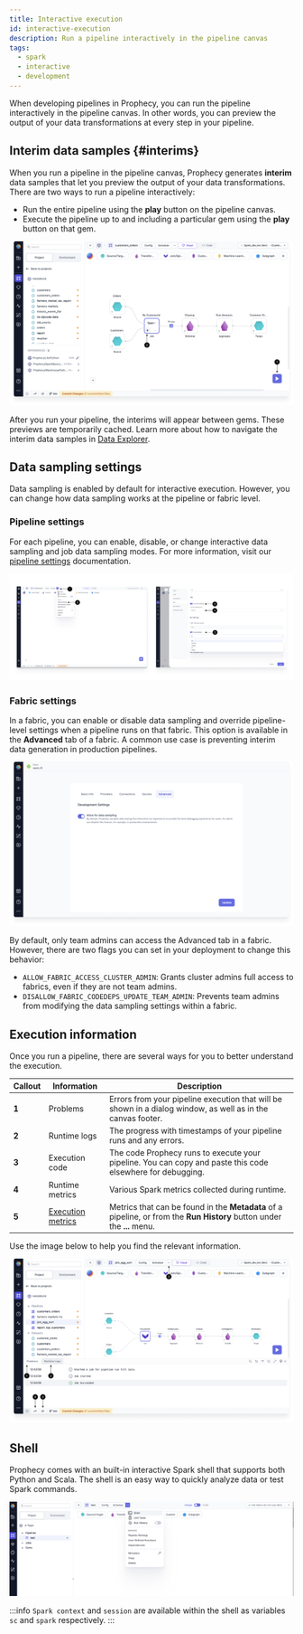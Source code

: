 ```yaml
---
title: Interactive execution
id: interactive-execution
description: Run a pipeline interactively in the pipeline canvas
tags:
  - spark
  - interactive
  - development
---
```


When developing pipelines in Prophecy, you can run the pipeline interactively in the pipeline canvas. In other words, you can preview the output of your data transformations at every step in your pipeline.

## Interim data samples {#interims}

When you run a pipeline in the pipeline canvas, Prophecy generates **interim** data samples that let you preview the output of your data transformations. There are two ways to run a pipeline interactively:

- Run the entire pipeline using the **play** button on the pipeline canvas.
- Execute the pipeline up to and including a particular gem using the **play** button on that gem.

![Interactive run options](img/interactive-execution-play-options.png)

After you run your pipeline, the interims will appear between gems. These previews are temporarily cached. Learn more about how to navigate the interim data samples in [Data Explorer](docs/Spark/data-explorer/data-explorer.md).

## Data sampling settings

Data sampling is enabled by default for interactive execution. However, you can change how data sampling works at the pipeline or fabric level.

### Pipeline settings

For each pipeline, you can enable, disable, or change interactive data sampling and job data sampling modes. For more information, visit our [pipeline settings](docs/Spark/pipelines/pipeline-settings.md) documentation.

![Data and Job Sampling](img/interactive-execution-job-data-sampling.png)

### Fabric settings

In a fabric, you can enable or disable data sampling and override pipeline-level settings when a pipeline runs on that fabric. This option is available in the **Advanced** tab of a fabric. A common use case is preventing interim data generation in production pipelines.

![Create a new model test](./img/limit-data-preview-interims.png)

By default, only team admins can access the Advanced tab in a fabric. However, there are two flags you can set in your deployment to change this behavior:

- `ALLOW_FABRIC_ACCESS_CLUSTER_ADMIN`: Grants cluster admins full access to fabrics, even if they are not team admins.
- `DISALLOW_FABRIC_CODEDEPS_UPDATE_TEAM_ADMIN`: Prevents team admins from modifying the data sampling settings within a fabric.

## Execution information

Once you run a pipeline, there are several ways for you to better understand the execution.

| Callout | Information                                                    | Description                                                                                                             |
| ------- | -------------------------------------------------------------- | ----------------------------------------------------------------------------------------------------------------------- |
| **1**   | Problems                                                       | Errors from your pipeline execution that will be shown in a dialog window, as well as in the canvas footer.             |
| **2**   | Runtime logs                                                   | The progress with timestamps of your pipeline runs and any errors.                                                      |
| **3**   | Execution code                                                 | The code Prophecy runs to execute your pipeline. You can copy and paste this code elsewhere for debugging.              |
| **4**   | Runtime metrics                                                | Various Spark metrics collected during runtime.                                                                         |
| **5**   | [Execution metrics](docs/Spark/execution/execution-metrics.md) | Metrics that can be found in the **Metadata** of a pipeline, or from the **Run History** button under the **...** menu. |

Use the image below to help you find the relevant information.

![Execution information](./img/run-info.png)

## Shell

Prophecy comes with an built-in interactive Spark shell that supports both Python and Scala. The shell is an easy way to quickly analyze data or test Spark commands.

![Interactive execution](./img/int_exc_1.png)

:::info
`Spark context` and `session` are available within the shell as variables `sc` and `spark` respectively.
:::
